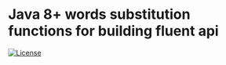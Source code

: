 # Java 8+ words substitution functions for building fluent api

[![License](http://img.shields.io/:license-apache-blue.svg)](http://www.apache.org/licenses/LICENSE-2.0.html)

